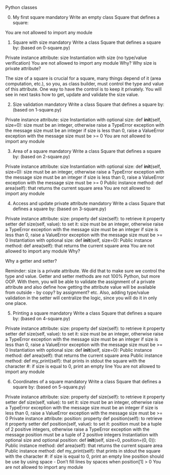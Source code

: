 Python classes

0. My first square
mandatory
Write an empty class Square that defines a square:

You are not allowed to import any module

1. Square with size
   mandatory
   Write a class Square that defines a square by: (based on 0-square.py)

  Private instance attribute: size
  Instantiation with size (no type/value verification)
  You are not allowed to import any module
  Why?
  Why size is private attribute?

  The size of a square is crucial for a square, many things depend of it (area computation, etc.), so you, as class builder, must control the type and value of this   attribute. One way to have the control is to keep it privately. You will see in next tasks how to get, update and validate the size value.

2. Size validation
  mandatory
  Write a class Square that defines a square by: (based on 1-square.py)

  Private instance attribute: size
  Instantiation with optional size: def __init__(self, size=0):
  size must be an integer, otherwise raise a TypeError exception with the message size must be an integer
  if size is less than 0, raise a ValueError exception with the message size must be >= 0
  You are not allowed to import any module

3. Area of a square
  mandatory
  Write a class Square that defines a square by: (based on 2-square.py)

  Private instance attribute: size
  Instantiation with optional size: def __init__(self, size=0):
  size must be an integer, otherwise raise a TypeError exception with the message size must be an integer
  if size is less than 0, raise a ValueError exception with the message size must be >= 0
  Public instance method: def area(self): that returns the current square area
  You are not allowed to import any module

4. Access and update private attribute
  mandatory
  Write a class Square that defines a square by: (based on 3-square.py)

  Private instance attribute: size:
  property def size(self): to retrieve it
  property setter def size(self, value): to set it:
  size must be an integer, otherwise raise a TypeError exception with the message size must be an integer
  if size is less than 0, raise a ValueError exception with the message size must be >= 0
  Instantiation with optional size: def __init__(self, size=0):
  Public instance method: def area(self): that returns the current square area
  You are not allowed to import any module
  Why?

  Why a getter and setter?

  Reminder: size is a private attribute. We did that to make sure we control the type and value. Getter and setter methods are not 100% Python, but more OOP. With     them, you will be able to validate the assignment of a private attribute and also define how getting the attribute value will be available from outside - by copy?   by assignment? etc. Also, adding type/value validation in the setter will centralize the logic, since you will do it in only one place.

5. Printing a square
  mandatory
  Write a class Square that defines a square by: (based on 4-square.py)

  Private instance attribute: size:
  property def size(self): to retrieve it
  property setter def size(self, value): to set it:
  size must be an integer, otherwise raise a TypeError exception with the message size must be an integer
  if size is less than 0, raise a ValueError exception with the message size must be >= 0
  Instantiation with optional size: def __init__(self, size=0):
  Public instance method: def area(self): that returns the current square area
  Public instance method: def my_print(self): that prints in stdout the square with the character #:
  if size is equal to 0, print an empty line
  You are not allowed to import any module

6. Coordinates of a square
  mandatory
  Write a class Square that defines a square by: (based on 5-square.py)

  Private instance attribute: size:
  property def size(self): to retrieve it
  property setter def size(self, value): to set it:
  size must be an integer, otherwise raise a TypeError exception with the message size must be an integer
  if size is less than 0, raise a ValueError exception with the message size must be >= 0
  Private instance attribute: position:
  property def position(self): to retrieve it
  property setter def position(self, value): to set it:
  position must be a tuple of 2 positive integers, otherwise raise a TypeError exception with the message position must be a tuple of 2 positive integers
  Instantiation with optional size and optional position: def __init__(self, size=0, position=(0, 0)):
  Public instance method: def area(self): that returns the current square area
  Public instance method: def my_print(self): that prints in stdout the square with the character #:
  if size is equal to 0, print an empty line
  position should be use by using space - Don’t fill lines by spaces when position[1] > 0
  You are not allowed to import any module


